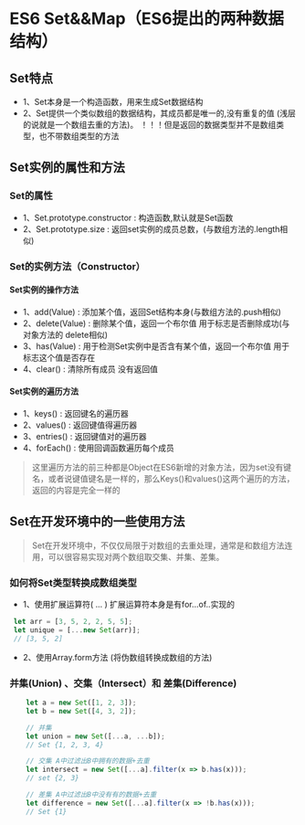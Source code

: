 # ES6 Set&&Map（ES6提出的两种数据结构）

## Set特点

- 1、Set本身是一个构造函数，用来生成Set数据结构
- 2、Set提供一个类似数组的数据结构，其成员都是唯一的,没有重复的值 (浅层的说就是一个数组去重的方法)。  ！！！但是返回的数据类型并不是数组类型，也不带数组类型的方法

## Set实例的属性和方法

### Set的属性

- 1、Set.prototype.constructor : 构造函数,默认就是Set函数
- 2、Set.prototype.size : 返回set实例的成员总数，(与数组方法的.length相似)

### Set的实例方法（Constructor）

#### Set实例的操作方法

- 1、add(Value) : 添加某个值，返回Set结构本身(与数组方法的.push相似)
- 2、delete(Value) : 删除某个值，返回一个布尔值 用于标志是否删除成功(与对象方法的 delete相似)
- 3、has(Value) : 用于检测Set实例中是否含有某个值，返回一个布尔值 用于标志这个值是否存在
- 4、clear() : 清除所有成员 没有返回值

#### Set实例的遍历方法

- 1、keys() : 返回键名的遍历器
- 2、values() : 返回键值得遍历器
- 3、entries() : 返回键值对的遍历器
- 4、forEach() : 使用回调函数遍历每个成员

> 这里遍历方法的前三种都是Object在ES6新增的对象方法，因为set没有键名，或者说键值键名是一样的，那么Keys()和values()这两个遍历的方法，返回的内容是完全一样的

## Set在开发环境中的一些使用方法

> Set在开发环境中，不仅仅局限于对数组的去重处理，通常是和数组方法连用，可以很容易实现对两个数组取交集、并集、差集。

### 如何将Set类型转换成数组类型

- 1、使用扩展运算符( ... ) 扩展运算符本身是有for...of..实现的

```javascript
 let arr = [3, 5, 2, 2, 5, 5];
 let unique = [...new Set(arr)];
 // [3, 5, 2]

```

- 2、使用Array.form方法 (将伪数组转换成数组的方法)

### 并集(Union) 、交集（Intersect）和 差集(Difference)

```javascript
    let a = new Set([1, 2, 3]);
    let b = new Set([4, 3, 2]);

    // 并集
    let union = new Set([...a, ...b]);
    // Set {1, 2, 3, 4}

    // 交集 A中过滤出B中拥有的数据+去重
    let intersect = new Set([...a].filter(x => b.has(x)));
    // set {2, 3}

    // 差集 A中过滤出B中没有有的数据+去重
    let difference = new Set([...a].filter(x => !b.has(x)));
    // Set {1}
```